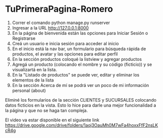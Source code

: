 # TuPrimeraPagina-Romero
1. Correr el comando python manage.py runserver
2. Ingresar a la URL http://127.0.0.1:8000
3. En la página de bienvenida están las opciones para Iniciar Sesión o Registrarse
4. Creá un usuario e inicia sesión para acceder al inicio
5. En el inicio está la nav bar, un formulario para búsqueda rápida de productos, el avatar y las opciones para editar perfil
6. En la sección productos coloqué la listview y agregar productos 
7. Agregá un producto (colocando el nombre y su código (ficticio)) y se visualizartá en la lista.
8. En la "Listado de productos" se puede ver, editar y eliminar los elementos de la lista
9. En la sección Acerca de mí se podrá ver un poco de mi información personal (about)

Eliminé los formularios de la sección CLIENTES y SUCURSALES colocando datos ficticios en la vista. Esto lo hice para darle una mejor funcionalidad a la página y que no se haga tan compleja. 

El video va estar disponible en el siguiente link
https://drive.google.com/drive/folders/1aoj3OauMh0M7wFa4hoxxFfF2nsLKcR4g